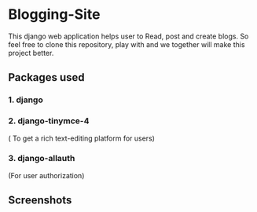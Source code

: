 # Blogging-Site

This django web application helps user to Read, post and create blogs. So feel free to clone this repository, play with and we together will make this project better. 

## Packages used
### 1. django
### 2. django-tinymce-4
( To get a rich text-editing platform for users)
### 3. django-allauth
(For user authorization)

## Screenshots

